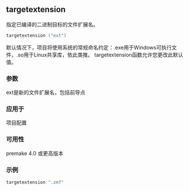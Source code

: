 ## targetextension

指定已编译的二进制目标的文件扩展名。

```lua
targetextension ("ext")
```

默认情况下，项目将使用系统的常规命名约定：.exe用于Windows可执行文件，.so用于Linux共享库，依此类推。 targetextension函数允许您更改此默认值。

### 参数

ext是新的文件扩展名，包括前导点

### 应用于

项目配置

### 可用性

premake 4.0 或更高版本

### 示例

```lua
targetextension ".zmf"
```

